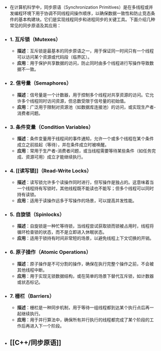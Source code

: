 - 在计算机科学中，同步原语（Synchronization Primitives）是在多线程或并发编程环境下用于协调不同线程间操作顺序，以确保数据一致性和防止竞态条件的基本构建块。它们是实现线程同步和进程同步的关键工具。下面介绍几种常见的同步原语及其应用：
- ### 1. 互斥锁（Mutexes）
	- **描述**：互斥锁是最基本的同步原语之一，用于保证同一时间只有一个线程可以访问某个资源或代码段（临界区）。
	- **应用**：用于保护共享数据的访问，防止同时由多个线程进行写操作导致数据不一致。
- ### 2. 信号量（Semaphores）
	- **描述**：信号量是一个计数器，用于控制多个线程对共享资源的访问。它允许多个线程同时访问资源，但总数受限于信号量的初始值。
	- **应用**：广泛用于限制对资源池（如数据库连接池）的访问，或实现生产者-消费者问题。
- ### 3. 条件变量（Condition Variables）
	- **描述**：条件变量用于线程间的事件通知，允许一个或多个线程在某个条件成立之前挂起（等待），并在条件成立时被唤醒。
	- **应用**：常用于生产者-消费者问题，或当线程需要等待某些条件（如任务完成、资源可用）成立才能继续执行。
- ### 4. [[读写锁]]（Read-Write Locks）
	- **描述**：读写锁允许多个读操作同时进行，但写操作是独占的。这意味着当一个线程持有写锁时，其他线程既不能读也不能写；但多个线程可以同时持有读锁。
	- **应用**：适用于读操作远多于写操作的场景，可以提高并发性能。
- ### 5. 自旋锁（Spinlocks）
	- **描述**：自旋锁是一种忙等待锁，当线程尝试获取锁而锁被占用时，线程将循环检查锁的状态，而不是立即进入休眠状态。
	- **应用**：适用于锁持有时间非常短的场景，以避免线程上下文切换的开销。
- ### 6. 原子操作（Atomic Operations）
	- **描述**：原子操作是不可分割的操作，确保在执行完整个操作之前，不会被其他线程中断。
	- **应用**：用于实现无锁数据结构，或在简单的场景下替代互斥锁，如计数器或状态标记。
- ### 7. 栅栏（Barriers）
	- **描述**：栅栏是一种同步机制，用于等待一组线程都到达某个执行点后再一起继续执行。
	- **应用**：用于并行算法中，确保所有并行执行的线程都完成了某个阶段的工作后再进入下一个阶段。
- ## [[C++/同步原语]]